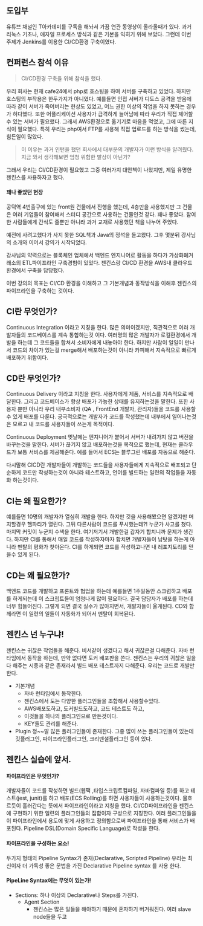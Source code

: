 ## 도입부
유튜브 채널인 T아카데미를 구독을 해놔서 가끔 연관 동영상이 올라올때가 있다.
과거 리눅스 기초나, 애자일 프로세스 방식과 같은 기본을 익히기 위해 보았다.
그런데 이번 주제가 Jenkins를 이용한 CI/CD환경 구축이였다. 

## 컨퍼런스 참석 이유
> CI/CD환경 구축을 위해 참석을 했다.

우리 회사는 현재 cafe24에서 php로 호스팅을 하여 서버를 구축하고 있었다.
하지만 호스팅의 부작용은 한두가지가 아니였다.
예를들면 인접 서버가 디도스 공격을 받음에 따라 같이 서버가 죽어버리는 현상도 있었고,
어느 권한 이상의 작업을 하지 못하는 경우가 허다했다.
또한 어플리케이션 사용자가 급격하게 늘어남에 따라 우리가 직접 제어할수 있는 서버가 필요했다.
그래서 AWS환경으로 옮기기로 마음을 먹었고, 그에 따른 지식이 필요했다.
특히 우리는 php여서 FTP를 사용해 직접 업로드를 하는 방식을 썼는데, 힘든일이 많았다.

> 이 이유는 과거 인턴을 했던 회사에서 대부분의 개발자가 이런 방식을 알려줬다.
> 지금 와서 생각해보면 엄청 위험한 발상이 아닌가?

그래서 우리는 CI/CD환경이 필요했고 그중 여러가지 대안책이 나왔지만,
제일 유명한 젠킨스를 사용하자고 했다.


#### 꽤나 좋았던 현장

공덕역 4번출구에 있는 front원 건물에서 진행을 했는데, 
4층만을 사용했지만 그 건물은 여러 기업들이 참여해서 스터디 공간으로 사용하는 건물인것 같다.
꽤나 좋았다. 참여한 사람들에게 간식도 줄뿐만 아니라
과거 교재로 사용했던 책을 나누어 주었다.

예전에 사려고했다가 사지 못한 SQL책과 Java의 정석을 들고왔다.
그후 몇분뒤 강사님의 소개와 이어서 강의가 시작되었다.

강사님의 약력으로는 블록체인 업체에서 백엔드 엔지니어로 활동을 하다가 가상화폐거래소의 ETL파이프라인 구축경험이 있었다.
젠킨스랑 CI/CD 환경을 AWS내 클라우드 환경에서 구축을 담당했다.

이번 강의의 목표는 CI/CD 환경을 이해하고 그 기본개념과 동작방식을 이해후 젠킨스의 파이프라인을 구축하는 것이다.


## CI란 무엇인가?
Continuous Integration 이라고 지칭을 한다. 
많은 의미이겠지만, 직관적으로 여러 개발자들의 코드베이스를 계속 통합하는것 이다.
여러명의 많은 개발자가 로컬환경에서 개발을 하는데 그 코드들을 합쳐서 소비자에게 내놓아야 한다.
하지만 사람이 일일이 만나서 코드의 차이가 있는걸 merge해서 배포하는것이 아니라
카피해서 지속적으로 빠르게 배포하기 위함이다.

## CD란 무엇인가?
Continuous Delivery 이라고 지칭을 한다.
사용자에게 제품, 서비스를 지속적으로 배달한다. 그리고 코드베이스가 항상 배포가 가능한 상태를 유지하는것을 말한다.
또한 사용자 뿐만 아니라 우리 내부소비자 (QA , FrontEnd 개발자, 관리자)들을 코드를 사용할 수 있게 배포를 다룬다.
궁극적으로는 개발자가 코드를 작성했는데 내부에서 일어나는것은 모르고 내 코드를 사용자들이 쓰는게 목적이다.

Continuous Deployment
옛날에는 엔지니어가 붙어서 서버가 내려가지 않고 버전을 바꾸는것을 말한다. 서버가 끊기지 않고 배포하는것을 목적으로 했는데,
현재는 클라우드가 보통 서비스를 제공해준다. 예를 들어서 ECS는 블루그린 배포를 자동으로 해준다.

다시말해 CICD란 개발자들이 개발하는 코드들을 사용자들에게 지속적으로 배포되고 단순하게 코드만 작성하는것이 아니라
테스트하고, 언어를 빌드하는 일련의 작업들을 자동화 하는것이다.


## CI는 왜 필요한가?
예를들면 10명의 개발자가 열심히 개발을 한다. 하지만 깃을 사용해봤으면 알겠지만 머지할경우 헬파티가 열린다. 그뒤 다른사람이 코드를 푸시했는데?!
누군가 사고를 쳤다. 마지막 커밋이 누군지 수색을 한다. 여기저기서 개발한걸 갑자기 합치니까 문제가 생긴다.
하지만 CI를 통해서 매일 코드를 작성하자마자 합치면 개발자들이 남탓을 하는게 아니라 멘탈의 평화가 찾아온다.
CI를 하게되면 코드를 작성하고나면 내 레포지토리를 믿을수 있게 된다. 

## CD는 왜 필요한가?
백엔드 코드를 개발하고 프론트와 협업을 하는데 예를들면 1주일동안 스크럼하고 배포를 하게되는데 이 스크립트들이 엄청나게 많이 필요하다.
결국 담당자가 배포를 하는데 너무 힘들어진다. 그렇게 되면 결국 실수가 많아지면서, 개발자들이 울게된다.
CD와 함께라면 이 일련의 일들이 자동화가 되어서 멘탈이 회복된다.

## 젠킨스 넌 누구냐!
젠킨스는 귀찮은 작업들을 해준다. 비서같이 생겼다고 해서 귀찮은걸 다해준다. 
자바 런타임에서 동작을 하는데, 만약 없다면 도커 배포판을 쓴다.
젠킨스는 우리의 귀찮은 일을 다 해주는 시종과 같은 존재라서 빌드 배포 테스트까지 다해준다.
우리는 코드로 개발만 한다.
- 기본개념
    - 자바 런타임에서 동작한다.
    - 젠킨스에서 도는 다양한 플러그인들을 조합해서 사용할수있다.
    - AWS배포도하고, 도커빌드도하고, 코드 테스트도 하고,
    - 이것들을 하나의 플러그인으로 만든것이다.
    - KEY들도 관리를 해준다.
- Plugin
정~~말 많은 플러그인들이 존재한다. 그중 많이 쓰는 플러그인들이 있는데
깃플러그인, 파이프라인플러그인, 크리덴셜플러그인 등이 있다.

## 젠킨스 실습에 앞서.

#### 파이프라인은 무엇인가?
개발자들이 코드를 작성하면 빌드(웹팩 ,타입스크립트컴파일, 자바컴파일 등)를 하고 테스트(jest, junit)를 하고 배포(ECS Rolling)를 하면 사용자들이 사용하는것이다.
물흐르듯이 흘러간다는 뜻에서 파이프라인이라고 지칭을 했다.
CI/CD파이프라인을 젠킨스에 구현하기 위한 일련의 플러그인들의 집합이자 구성으로 지칭한다.
여러 플러그인들을 이 파이프라인에서 용도에 맞게 사용하고 정의함으로써 파이프라인을 통해 서비스가 배포된다.
Pipeline DSL(Domain Specific Language)로 작성을 한다.

#### 파이프라인을 구성하는 요소!
두가지 형태의 Pipeline Syntax가 존재(Declarative, Scripted Pipeline)
우리는 최신이자 더 가독성 좋은 문법을 가진 Declarative Pipeline syntax 를 사용 한다.


#### PipeLine Syntax에는 무엇이 있는가!
- Sections: 하나 이상의 Declarative나 Steps를 가진다.
    - Agent Section
        - 젠킨스는 많은 일들을 해야하기 때문에 혼자하기 버거워진다.
        여러 slave node들을 두고 